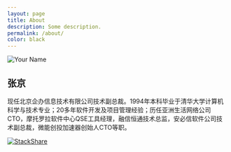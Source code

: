 ```yaml
---
layout: page
title: About
description: Some description.
permalink: /about/
color: black
---
```


<img itemprop="image" class="img-rounded" src="https://sfault-avatar.b0.upaiyun.com/439/654/439654051-58781bd01ba83_huge256" alt="Your Name">

## 张京

现任北京企办信息技术有限公司技术副总裁。1994年本科毕业于清华大学计算机科学与技术专业；20多年软件开发及项目管理经验；历任亚洲生活网络公司CTO，摩托罗拉软件中心QSE工具经理，融信恒通技术总监，安必信软件公司技术副总裁，微能创投加速器创始人CTO等职。

[![StackShare](https://img.shields.io/badge/tech-stack-0690fa.svg?style=flat)](https://stackshare.io/fengerzh/my-stack)

<a frameborder="0" data-theme="light" data-stack-embed="true" data-layers="1,2,3,4" href="https://embed.stackshare.io/stacks/embed/01e92039377a7f132ba6eb4d1188ad"/><script async src="https://cdn1.stackshare.io/javascripts/client-code.js" charset="utf-8"></script>
